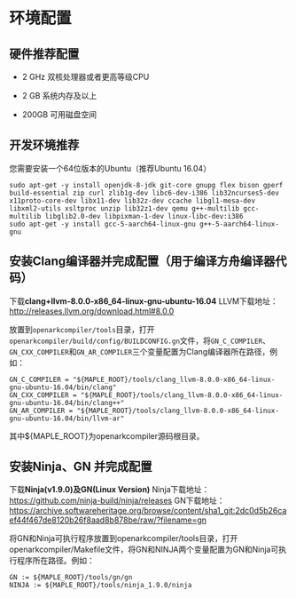 # 环境配置

## 硬件推荐配置

- 2 GHz 双核处理器或者更高等级CPU

- 2 GB 系统内存及以上

- 200GB 可用磁盘空间

## 开发环境推荐

您需要安装一个64位版本的Ubuntu（推荐Ubuntu 16.04）


```
sudo apt-get -y install openjdk-8-jdk git-core gnupg flex bison gperf build-essential zip curl zlib1g-dev libc6-dev-i386 lib32ncurses5-dev x11proto-core-dev libx11-dev lib32z-dev ccache libgl1-mesa-dev libxml2-utils xsltproc unzip lib32z1-dev qemu g++-multilib gcc-multilib libglib2.0-dev libpixman-1-dev linux-libc-dev:i386
sudo apt-get -y install gcc-5-aarch64-linux-gnu g++-5-aarch64-linux-gnu
```


## 安装Clang编译器并完成配置（用于编译方舟编译器代码）

下载**clang+llvm-8.0.0-x86_64-linux-gnu-ubuntu-16.04**
LLVM下载地址：http://releases.llvm.org/download.html#8.0.0

放置到`openarkcompiler/tools`目录，打开`openarkcompiler/build/config/BUILDCONFIG.gn`文件，将`GN_C_COMPILER`、`GN_CXX_COMPILER`和`GN_AR_COMPILER`三个变量配置为Clang编译器所在路径，例如：

```
GN_C_COMPILER = "${MAPLE_ROOT}/tools/clang_llvm-8.0.0-x86_64-linux-gnu-ubuntu-16.04/bin/clang"
GN_CXX_COMPILER = "${MAPLE_ROOT}/tools/clang_llvm-8.0.0-x86_64-linux-gnu-ubuntu-16.04/bin/clang++"
GN_AR_COMPILER = "${MAPLE_ROOT}/tools/clang_llvm-8.0.0-x86_64-linux-gnu-ubuntu-16.04/bin/llvm-ar"
```

其中${MAPLE_ROOT}为openarkcompiler源码根目录。

## 安装Ninja、GN 并完成配置

下载**Ninja(v1.9.0)**及**GN(Linux Version)**
Ninja下载地址：https://github.com/ninja-build/ninja/releases
GN下载地址：https://archive.softwareheritage.org/browse/content/sha1_git:2dc0d5b26caef44f467de8120b26f8aad8b878be/raw/?filename=gn

将GN和Ninja可执行程序放置到openarkcompiler/tools目录，打开openarkcompiler/Makefile文件，将GN和NINJA两个变量配置为GN和Ninja可执行程序所在路径。例如：

```
GN := ${MAPLE_ROOT}/tools/gn/gn
NINJA := ${MAPLE_ROOT}/tools/ninja_1.9.0/ninja
```